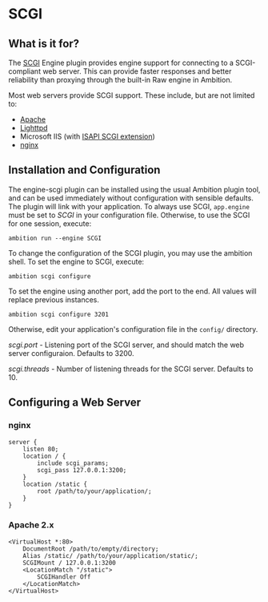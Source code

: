 # SCGI

## What is it for?

The <a href="http://en.wikipedia.org/wiki/Simple_Common_Gateway_Interface">SCGI</a> Engine plugin provides engine support for connecting to a SCGI-compliant web server. This can provide faster responses and better reliability than proxying through the built-in Raw engine in Ambition.

Most web servers provide SCGI support. These include, but are not limited to:
* <a href="http://httpd.apache.org/">Apache</a>
* <a href="http://www.lighttpd.net/">Lighttpd</a>
* Microsoft IIS (with <a href="http://woof.magicsplat.com/isapi_scgi/home">ISAPI SCGI extension</a>)
* <a href="http://nginx.org/">nginx</a>

## Installation and Configuration

The engine-scgi plugin can be installed using the usual Ambition plugin tool, and can be used immediately without configuration with sensible defaults. The plugin will link with your application. To always use SCGI, `app.engine` must be set to _SCGI_ in your configuration file. Otherwise, to use the SCGI for one session, execute:

    ambition run --engine SCGI

To change the configuration of the SCGI plugin, you may use the ambition shell. To set the engine to SCGI, execute:

    ambition scgi configure

To set the engine using another port, add the port to the end. All values will replace previous instances.

    ambition scgi configure 3201

Otherwise, edit your application's configuration file in the `config/` directory.

_scgi.port_ - Listening port of the SCGI server, and should match the web server configuraion. Defaults to 3200.

_scgi.threads_ - Number of listening threads for the SCGI server. Defaults to 10.

## Configuring a Web Server

### nginx

    server {
    	listen 80;
    	location / {
    		include scgi_params;
    		scgi_pass 127.0.0.1:3200;
    	}
    	location /static {
    		root /path/to/your/application/;
    	}
    }

### Apache 2.x

    <VirtualHost *:80>
    	DocumentRoot /path/to/empty/directory;
    	Alias /static/ /path/to/your/application/static/;
    	SCGIMount / 127.0.0.1:3200
    	<LocationMatch "/static">
    		SCGIHandler Off
    	</LocationMatch>
    </VirtualHost>
